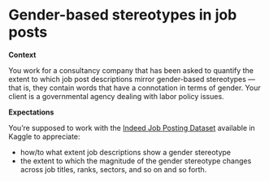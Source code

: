 # Gender-based stereotypes in job posts

**Context**

You work for a consultancy company that has been asked to quantify the extent to
which job post descriptions mirror gender-based stereotypes — that is, they
contain words that have a connotation in terms of gender. Your client is a
governmental agency dealing with labor policy issues.

**Expectations**

You’re supposed to work with the [Indeed Job Posting Dataset][1] available in
Kaggle to appreciate:

- how/to what extent job descriptions show a gender stereotype
- the extent to which the magnitude of the gender stereotype changes across job
titles, ranks, sectors, and so on and so forth.

[1]: https://www.kaggle.com/datasets/promptcloud/indeed-job-posting-dataset